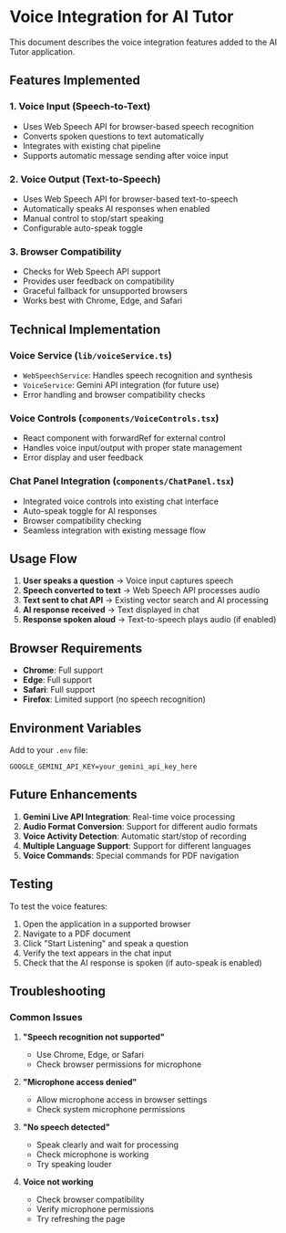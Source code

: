 # Voice Integration for AI Tutor

This document describes the voice integration features added to the AI Tutor application.

## Features Implemented

### 1. Voice Input (Speech-to-Text)
- Uses Web Speech API for browser-based speech recognition
- Converts spoken questions to text automatically
- Integrates with existing chat pipeline
- Supports automatic message sending after voice input

### 2. Voice Output (Text-to-Speech)
- Uses Web Speech API for browser-based text-to-speech
- Automatically speaks AI responses when enabled
- Manual control to stop/start speaking
- Configurable auto-speak toggle

### 3. Browser Compatibility
- Checks for Web Speech API support
- Provides user feedback on compatibility
- Graceful fallback for unsupported browsers
- Works best with Chrome, Edge, and Safari

## Technical Implementation

### Voice Service (`lib/voiceService.ts`)
- `WebSpeechService`: Handles speech recognition and synthesis
- `VoiceService`: Gemini API integration (for future use)
- Error handling and browser compatibility checks

### Voice Controls (`components/VoiceControls.tsx`)
- React component with forwardRef for external control
- Handles voice input/output with proper state management
- Error display and user feedback

### Chat Panel Integration (`components/ChatPanel.tsx`)
- Integrated voice controls into existing chat interface
- Auto-speak toggle for AI responses
- Browser compatibility checking
- Seamless integration with existing message flow

## Usage Flow

1. **User speaks a question** → Voice input captures speech
2. **Speech converted to text** → Web Speech API processes audio
3. **Text sent to chat API** → Existing vector search and AI processing
4. **AI response received** → Text displayed in chat
5. **Response spoken aloud** → Text-to-speech plays audio (if enabled)

## Browser Requirements

- **Chrome**: Full support
- **Edge**: Full support  
- **Safari**: Full support
- **Firefox**: Limited support (no speech recognition)

## Environment Variables

Add to your `.env` file:
```
GOOGLE_GEMINI_API_KEY=your_gemini_api_key_here
```

## Future Enhancements

1. **Gemini Live API Integration**: Real-time voice processing
2. **Audio Format Conversion**: Support for different audio formats
3. **Voice Activity Detection**: Automatic start/stop of recording
4. **Multiple Language Support**: Support for different languages
5. **Voice Commands**: Special commands for PDF navigation

## Testing

To test the voice features:

1. Open the application in a supported browser
2. Navigate to a PDF document
3. Click "Start Listening" and speak a question
4. Verify the text appears in the chat input
5. Check that the AI response is spoken (if auto-speak is enabled)

## Troubleshooting

### Common Issues

1. **"Speech recognition not supported"**
   - Use Chrome, Edge, or Safari
   - Check browser permissions for microphone

2. **"Microphone access denied"**
   - Allow microphone access in browser settings
   - Check system microphone permissions

3. **"No speech detected"**
   - Speak clearly and wait for processing
   - Check microphone is working
   - Try speaking louder

4. **Voice not working**
   - Check browser compatibility
   - Verify microphone permissions
   - Try refreshing the page
